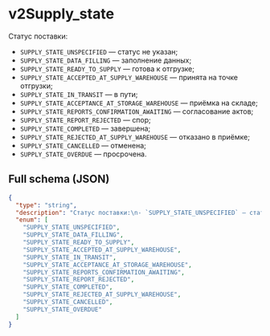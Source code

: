 # v2Supply_state

Статус поставки:
- `SUPPLY_STATE_UNSPECIFIED` — статус не указан;
- `SUPPLY_STATE_DATA_FILLING` — заполнение данных;
- `SUPPLY_STATE_READY_TO_SUPPLY` — готова к отгрузке;
- `SUPPLY_STATE_ACCEPTED_AT_SUPPLY_WAREHOUSE` — принята на точке отгрузки;
- `SUPPLY_STATE_IN_TRANSIT` — в пути;
- `SUPPLY_STATE_ACCEPTANCE_AT_STORAGE_WAREHOUSE` — приёмка на складе;
- `SUPPLY_STATE_REPORTS_CONFIRMATION_AWAITING` — согласование актов;
- `SUPPLY_STATE_REPORT_REJECTED` — спор;
- `SUPPLY_STATE_COMPLETED` — завершена;
- `SUPPLY_STATE_REJECTED_AT_SUPPLY_WAREHOUSE` — отказано в приёмке;
- `SUPPLY_STATE_CANCELLED` — отменена;
- `SUPPLY_STATE_OVERDUE` — просрочена.


## Full schema (JSON)
```json
{
  "type": "string",
  "description": "Статус поставки:\n- `SUPPLY_STATE_UNSPECIFIED` — статус не указан;\n- `SUPPLY_STATE_DATA_FILLING` — заполнение данных;\n- `SUPPLY_STATE_READY_TO_SUPPLY` — готова к отгрузке;\n- `SUPPLY_STATE_ACCEPTED_AT_SUPPLY_WAREHOUSE` — принята на точке отгрузки;\n- `SUPPLY_STATE_IN_TRANSIT` — в пути;\n- `SUPPLY_STATE_ACCEPTANCE_AT_STORAGE_WAREHOUSE` — приёмка на складе;\n- `SUPPLY_STATE_REPORTS_CONFIRMATION_AWAITING` — согласование актов;\n- `SUPPLY_STATE_REPORT_REJECTED` — спор;\n- `SUPPLY_STATE_COMPLETED` — завершена;\n- `SUPPLY_STATE_REJECTED_AT_SUPPLY_WAREHOUSE` — отказано в приёмке;\n- `SUPPLY_STATE_CANCELLED` — отменена;\n- `SUPPLY_STATE_OVERDUE` — просрочена.\n",
  "enum": [
    "SUPPLY_STATE_UNSPECIFIED",
    "SUPPLY_STATE_DATA_FILLING",
    "SUPPLY_STATE_READY_TO_SUPPLY",
    "SUPPLY_STATE_ACCEPTED_AT_SUPPLY_WAREHOUSE",
    "SUPPLY_STATE_IN_TRANSIT",
    "SUPPLY_STATE_ACCEPTANCE_AT_STORAGE_WAREHOUSE",
    "SUPPLY_STATE_REPORTS_CONFIRMATION_AWAITING",
    "SUPPLY_STATE_REPORT_REJECTED",
    "SUPPLY_STATE_COMPLETED",
    "SUPPLY_STATE_REJECTED_AT_SUPPLY_WAREHOUSE",
    "SUPPLY_STATE_CANCELLED",
    "SUPPLY_STATE_OVERDUE"
  ]
}
```
